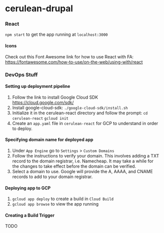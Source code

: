# cerulean-drupal

### React

`npm start` to get the app running at `localhost:3000`

#### Icons

Check out this Font Awesome link for how to use React with FA: https://fontawesome.com/how-to-use/on-the-web/using-with/react

### DevOps Stuff

#### Setting up deployment pipeline

1. Follow the link to install Google Cloud SDK https://cloud.google.com/sdk/
2. Install google-cloud-sdk: `./google-cloud-sdk/install.sh`
3. Initialize it in the cerulean-react directory and follow the prompt:
	`cd cerulean-react`
	`gcloud init`
4. Create an `app.yaml` file in `cerulean-react` for GCP to understand in order to deploy.

#### Specifying domain name for deployed app

1. Under `App Engine` go to `Settings` > `Custom Domains`
2. Follow the instructions to verify your domain. This involves adding a TXT record to the domain registrar, i.e. Namecheap. It may take a while for the changes to take effect before the domain can be verified.
3. Select a domain to use. Google will provide the A, AAAA, and CNAME records to add to your domain registrar.

#### Deploying app to GCP

1. `gcloud app deploy` to create a build in `Cloud Build`
2. `gcloud app browse` to view the app running

#### Creating a Build Trigger 

TODO 
